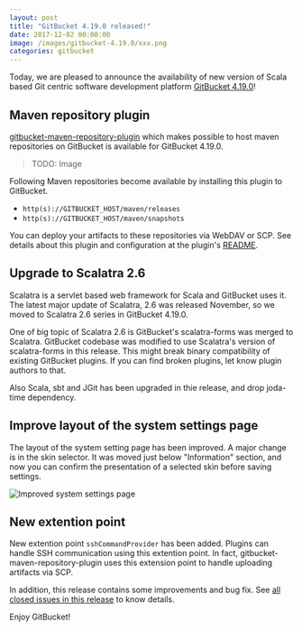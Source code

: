 ```yaml
---
layout: post
title: "GitBucket 4.19.0 released!"
date: 2017-12-02 00:00:00
image: /images/gitbucket-4.19.0/xxx.png
categories: gitbucket
---
```


Today, we are pleased to announce the availability of new version of Scala based Git centric software development platform [GitBucket 4.19.0](https://github.com/gitbucket/gitbucket/releases/tag/4.19.0)!

## Maven repository plugin

[gitbucket-maven-repository-plugin](https://github.com/takezoe/gitbucket-maven-repository-plugin) which makes possible to host maven repositories on GitBucket is available for GitBucket 4.19.0.

> TODO: Image

Following Maven repositories become available by installing this plugin to GitBucket.

- `http(s)://GITBUCKET_HOST/maven/releases`
- `http(s)://GITBUCKET_HOST/maven/snapshots`

You can deploy your artifacts to these repositories via WebDAV or SCP. See details about this plugin and configuration at the plugin's [README](https://github.com/takezoe/gitbucket-maven-repository-plugin/blob/master/README.md).

## Upgrade to Scalatra 2.6

Scalatra is a servlet based web framework for Scala and GitBucket uses it. The latest major update of Scalatra, 2.6 was released November, so we moved to Scalatra 2.6 series in GitBucket 4.19.0.

One of big topic of Scalatra 2.6 is GitBucket's scalatra-forms was merged to Scalatra. GitBucket codebase was modified to use Scalatra's version of scalatra-forms in this release. This might break binary compatibility of existing GitBucket plugins. If you can find broken plugins, let know plugin authors to that.

Also Scala, sbt and JGit has been upgraded in thie release, and drop joda-time dependency.

## Improve layout of the system settings page

The layout of the system setting page has been improved. A major change is in the skin selector. It was moved just below "Information" section, and now you can confirm the presentation of a selected skin before saving settings.

![Improved system settings page]({{site.baseurl}}/images/gitbucket-4.19.0/system-settings.png)

## New extention point

New extention point `sshCommandProvider` has been added. Plugins can handle SSH communication using this extention point. In fact, gitbucket-maven-repository-plugin uses this extension point to handle uploading artifacts via SCP.

In addition, this release contains some improvements and bug fix. See [all closed issues in this release](https://github.com/gitbucket/gitbucket/issues?q=is%3Aclosed+milestone%3A4.19.0) to know details.

Enjoy GitBucket!
